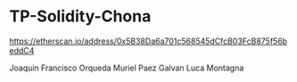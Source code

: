# TP-Solidity-Chona
https://etherscan.io/address/0x5B38Da6a701c568545dCfcB03FcB875f56beddC4

Joaquin Francisco Orqueda
Muriel Paez Galvan
Luca Montagna
